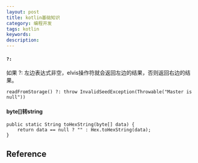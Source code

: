 ```yaml
---
layout: post
title: kotlin基础知识
category: 编程开发
tags: kotlin
keywords: 
description: 
---
```


#### `?:`

如果 ?: 左边表达式非空，elvis操作符就会返回左边的结果，否则返回右边的结果。

```
readFromStorage() ?: throw InvalidSeedException(Throwable("Master is null"))
```

#### byte[]转string

```
public static String toHexString(byte[] data) {
	return data == null ? "" : Hex.toHexString(data);
}
```

## Reference




